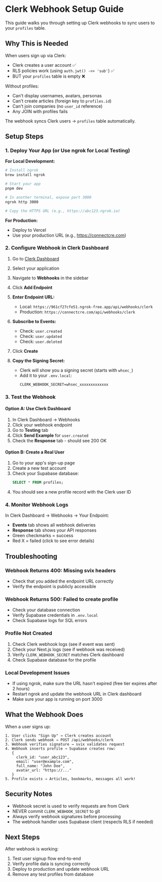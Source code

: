 # Clerk Webhook Setup Guide

This guide walks you through setting up Clerk webhooks to sync users to your `profiles` table.

## Why This is Needed

When users sign up via Clerk:
- Clerk creates a user account ✅
- RLS policies work (using `auth.jwt() ->> 'sub'`) ✅
- BUT your `profiles` table is empty ❌

Without profiles:
- Can't display usernames, avatars, personas
- Can't create articles (foreign key to `profiles.id`)
- Can't join companies (no `user_id` reference)
- Any JOIN with profiles fails

The webhook syncs Clerk users → `profiles` table automatically.

## Setup Steps

### 1. Deploy Your App (or Use ngrok for Local Testing)

**For Local Development:**
```bash
# Install ngrok
brew install ngrok

# Start your app
pnpm dev

# In another terminal, expose port 3000
ngrok http 3000

# Copy the HTTPS URL (e.g., https://abc123.ngrok.io)
```

**For Production:**
- Deploy to Vercel
- Use your production URL (e.g., https://connectcre.com)

### 2. Configure Webhook in Clerk Dashboard

1. Go to [Clerk Dashboard](https://dashboard.clerk.com)
2. Select your application
3. Navigate to **Webhooks** in the sidebar
4. Click **Add Endpoint**

5. **Enter Endpoint URL:**
   - Local: `https://961cf27cfe51.ngrok-free.app/api/webhooks/clerk`
   - Production: `https://connectcre.com/api/webhooks/clerk`

6. **Subscribe to Events:**
   - Check: `user.created`
   - Check: `user.updated`
   - Check: `user.deleted`

7. Click **Create**

8. **Copy the Signing Secret:**
   - Clerk will show you a signing secret (starts with `whsec_`)
   - Add it to your `.env.local`:
     ```
     CLERK_WEBHOOK_SECRET=whsec_xxxxxxxxxxxxx
     ```

### 3. Test the Webhook

#### Option A: Use Clerk Dashboard

1. In Clerk Dashboard → Webhooks
2. Click your webhook endpoint
3. Go to **Testing** tab
4. Click **Send Example** for `user.created`
5. Check the **Response** tab - should see 200 OK

#### Option B: Create a Real User

1. Go to your app's sign-up page
2. Create a new test account
3. Check your Supabase database:
   ```sql
   SELECT * FROM profiles;
   ```
4. You should see a new profile record with the Clerk user ID

### 4. Monitor Webhook Logs

In Clerk Dashboard → Webhooks → Your Endpoint:
- **Events** tab shows all webhook deliveries
- **Response** tab shows your API responses
- Green checkmarks = success
- Red X = failed (click to see error details)

## Troubleshooting

### Webhook Returns 400: Missing svix headers
- Check that you added the endpoint URL correctly
- Verify the endpoint is publicly accessible

### Webhook Returns 500: Failed to create profile
- Check your database connection
- Verify Supabase credentials in `.env.local`
- Check Supabase logs for SQL errors

### Profile Not Created
1. Check Clerk webhook logs (see if event was sent)
2. Check your Next.js logs (see if webhook was received)
3. Verify `CLERK_WEBHOOK_SECRET` matches Clerk dashboard
4. Check Supabase database for the profile

### Local Development Issues
- If using ngrok, make sure the URL hasn't expired (free tier expires after 2 hours)
- Restart ngrok and update the webhook URL in Clerk dashboard
- Make sure your app is running on port 3000

## What the Webhook Does

When a user signs up:
```
1. User clicks "Sign Up" → Clerk creates account
2. Clerk sends webhook → POST /api/webhooks/clerk
3. Webhook verifies signature → svix validates request
4. Webhook inserts profile → Supabase creates row:
   {
     clerk_id: "user_abc123",
     email: "user@example.com",
     full_name: "John Doe",
     avatar_url: "https://..."
   }
5. Profile exists → Articles, bookmarks, messages all work!
```

## Security Notes

- Webhook secret is used to verify requests are from Clerk
- NEVER commit `CLERK_WEBHOOK_SECRET` to git
- Always verify webhook signatures before processing
- The webhook handler uses Supabase client (respects RLS if needed)

## Next Steps

After webhook is working:
1. Test user signup flow end-to-end
2. Verify profile data is syncing correctly
3. Deploy to production and update webhook URL
4. Remove any test profiles from database
